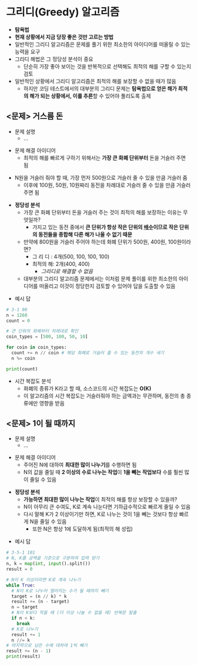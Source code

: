 # 그리디(Greedy) 알고리즘
* **탐욕법**
* **현재 상황에서 지금 당장 좋은 것만 고르는 방법**
* 일반적인 그리디 알고리즘은 문제를 풀기 위한 최소한의 아이디어를 떠올릴 수 있는 능력을 요구
* 그리디 해법은 그 정당성 분석이 중요
  * 단순히 가장 좋아 보이는 것을 반복적으로 선택해도 최적의 해를 구할 수 있는지 검토
* 일반적인 상황에서 그리디 알고리즘은 최적의 해를 보장할 수 없을 때가 많음
  * 하지만 코딩 테스트에서의 대부분의 그리디 문제는 **탐욕법으로 얻은 해가 최적의 해가 되는 상황에서, 이를 추론**할 수 있어야 풀리도록 출제

## <문제> 거스름 돈
* 문제 설명
  * ...
- 문제 해결 아이디어
  * 최적의 해를 빠르게 구하기 위해서는 **가장 큰 화폐 단위부터** 돈을 거슬러 주면 됨
* N원을 거슬러 줘야 할 때, 가장 먼저 500원으로 거슬러 줄 수 있을 만큼 거슬러 줌
  * 이후에 100원, 50원, 10원짜리 동전을 차례대로 거슬러 줄 수 있을 만큼 거슬러 주면 됨
- **정당성 분석**
  * 가장 큰 화폐 단위부터 돈을 거슬러 주는 것이 최적의 해를 보장하는 이유는 무엇일까?
    * 가지고 있는 동전 중에서 **큰 단위가 항상 작은 단위의 <u>배수</u>이므로 작은 단위의 동전들을 종합해 다른 해가 나올 수 없기 때문**
  * 만약에 800원을 거슬러 주어야 하는데 화폐 단위가 500원, 400원, 100원이라면?
    * 그 리 디 : 4개(500, 100, 100, 100)
    * 최적의 해: 2개(400, 400)
      * *그리디로 해결할 수 없음*
  * 대부분의 그리디 알고리즘 문제에서는 이처럼 문제 풀이를 위한 최소한의 아이디어를 떠올리고 이것이 정당한지 검토할 수 있어야 답을 도출할 수 있음
* 예시 답
```py
# 3-1 90
n = 1260
count = 0

# 큰 단위의 화폐부터 차례대로 확인
coin_types = [500, 100, 50, 10]

for coin in coin_types:
  count += n // coin # 해당 화폐로 거슬러 줄 수 있는 동전의 개수 세기
  n %= coin

print(count)
```
- 시간 복잡도 분석
  * 화폐의 종류가 K라고 할 때, 소스코드의 시간 복잡도는 **O(K)**
  * 이 알고리즘의 시간 복잡도는 거슬러줘야 하는 금액과는 무관하며, 동전의 총 종류에만 영향을 받음

## <문제> 1이 될 때까지
* 문제 설명
  * ...
- 문제 해결 아이디어
  * 주어진 N에 대하여 **최대한 많이 나누기**를 수행하면 됨
  * N의 값을 줄일 때 **2 이상의 수로 나누는 작업**이 **1을 빼는 작업보다** 수를 훨씬 많이 줄일 수 있음
* **정당성 분석**
  * **가능하면 최대한 많이 나누는 작업**이 최적의 해를 항상 보장할 수 있을까?
  * N이 아무리 큰 수여도, K로 계속 나눈다면 기하급수적으로 빠르게 줄일 수 있음
  * 다시 말해 K가 2 이상이기만 하면, K로 나누는 것이 1을 빼는 것보다 항상 빠르게 N을 줄일 수 있음
    * 또한 N은 항상 1에 도달하게 됨(최적의 해 성립)
- 예시 답
```py
# 3-5-1 101
# N, K를 공백을 기준으로 구분하여 입력 받기
n, k = map(int, input().split())
result = 0

# N이 K 이상이라면 K로 계속 나누기
while True:
  # N이 K로 나누어 떨어지는 수가 될 때까지 빼기
  target = (n // k) * k
  result += (n - target)
  n = target
  # N이 K보다 작을 때 (더 이상 나눌 수 없을 때) 반복문 탈출
  if n < k:
    break
  # K로 나누기
  result += 1
  n //= k
# 마지막으로 남은 수에 대하여 1씩 빼기
result += (n - 1)
print(result)
```
